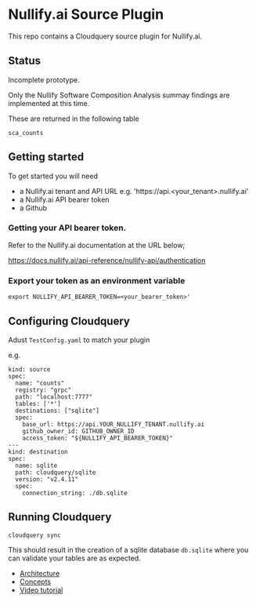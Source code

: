 # Nullify.ai Source Plugin
This repo contains a Cloudquery source plugin for Nullify.ai.

## Status
Incomplete prototype. 

Only the Nullify Software Composition Analysis summay findings are implemented at this time.

These are returned in the following table

```
sca_counts
```

## Getting started

To get started you will need
- a Nullify.ai tenant and API URL e.g. 'https://api.<your_tenant>.nullify.ai'
- a Nullify.ai API bearer token
- a Github 

### Getting your API bearer token.

Refer to the Nullify.ai documentation at the URL below;

https://docs.nullify.ai/api-reference/nullify-api/authentication

### Export your token as an environment variable

   ```
   export NULLIFY_API_BEARER_TOKEN=<your_bearer_token>'
   ```

## Configuring Cloudquery
Adust `TestConfig.yaml` to match your plugin

e.g. 

```
kind: source
spec:
  name: "counts"
  registry: "grpc"
  path: "localhost:7777"
  tables: ['*']
  destinations: ["sqlite"]
  spec:
    base_url: https://api.YOUR_NULLIFY_TENANT.nullify.ai
    github_owner_id: GITHUB_OWNER_ID
    access_token: "${NULLIFY_API_BEARER_TOKEN}"
---
kind: destination
spec:
  name: sqlite
  path: cloudquery/sqlite
  version: "v2.4.11"
  spec:
    connection_string: ./db.sqlite
```

## Running Cloudquery

```
cloudquery sync
```

This should result in the creation of a sqlite database `db.sqlite` where you can validate your tables are as expected.




- [Architecture](https://www.cloudquery.io/docs/developers/architecture)
- [Concepts](https://www.cloudquery.io/docs/developers/creating-new-plugin/python-source)
- [Video tutorial](https://youtu.be/TSbGHz5Z09M)

